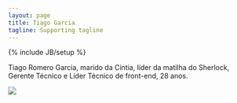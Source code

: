 ```yaml
---
layout: page
title: Tiago Garcia
tagline: Supporting tagline
---
```

{% include JB/setup %}

<p>Tiago Romero Garcia, marido da Cíntia, líder da matilha do Sherlock, Gerente Técnico e Líder Técnico de front-end, 28 anos.</p>
<p><img src="http://2.gravatar.com/avatar/5cac784a074b86d771fe768274f6860c?size=400px" class="picture"></p>
